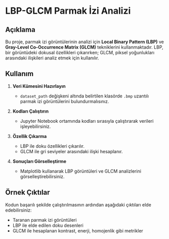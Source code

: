 # LBP-GLCM Parmak İzi Analizi

## Açıklama
Bu proje, parmak izi görüntülerinin analizi için **Local Binary Pattern (LBP)** ve **Gray-Level Co-Occurrence Matrix (GLCM)** tekniklerini kullanmaktadır. LBP, bir görüntüdeki dokusal özellikleri çıkarırken; GLCM, piksel yoğunlukları arasındaki ilişkileri analiz etmek için kullanılır.

## Kullanım
1. **Veri Kümesini Hazırlayın**
   - `dataset_path` değişkeni altında belirtilen klasörde `.bmp` uzantılı parmak izi görüntülerini bulundurmalısınız.

2. **Kodları Çalıştırın**
   - Jupyter Notebook ortamında kodları sırasıyla çalıştırarak verileri işleyebilirsiniz.

3. **Özellik Çıkarma**
   - LBP ile doku özellikleri çıkarılır.
   - GLCM ile gri seviyeler arasındaki ilişki hesaplanır.

4. **Sonuçları Görselleştirme**
   - Matplotlib kullanarak LBP görüntüleri ve GLCM analizlerini görselleştirebilirsiniz.

## Örnek Çıktılar
Kodun başarılı şekilde çalıştırılmasının ardından aşağıdaki çıktıları elde edebilirsiniz:
- Taranan parmak izi görüntüleri
- LBP ile elde edilen doku desenleri
- GLCM ile hesaplanan kontrast, enerji, homojenlik gibi metrikler

